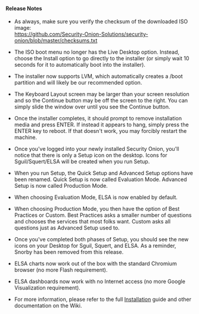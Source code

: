 #### Release Notes

- As always, make sure you verify the checksum of the downloaded ISO image:  
https://github.com/Security-Onion-Solutions/security-onion/blob/master/checksums.txt

- The ISO boot menu no longer has the Live Desktop option.  Instead, choose the Install option to go directly to the installer (or simply wait 10 seconds for it to automatically boot into the installer).

- The installer now supports LVM, which automatically creates a /boot partition and will likely be our recommended option.

- The Keyboard Layout screen may be larger than your screen resolution and so the Continue button may be off the screen to the right.  You can simply slide the window over until you see the Continue button.

- Once the installer completes, it should prompt to remove installation media and press ENTER.  If instead it appears to hang, simply press the ENTER key to reboot.  If that doesn't work, you may forcibly restart the machine.

- Once you've logged into your newly installed Security Onion, you'll notice that there is only a Setup icon on the desktop.  Icons for Sguil/Squert/ELSA will be created when you run Setup.

- When you run Setup, the Quick Setup and Advanced Setup options have been renamed.  Quick Setup is now called Evaluation Mode.  Advanced Setup is now called Production Mode.  

- When choosing Evaluation Mode, ELSA is now enabled by default.

- When choosing Production Mode, you then have the option of Best Practices or Custom.  Best Practices asks a smaller number of questions and chooses the services that most folks want.  Custom asks all questions just as Advanced Setup used to.

- Once you've completed both phases of Setup, you should see the new icons on your Desktop for Sguil, Squert, and ELSA.  As a reminder, Snorby has been removed from this release.

- ELSA charts now work out of the box with the standard Chromium browser (no more Flash requirement).

- ELSA dashboards now work with no Internet access (no more Google Visualization requirement).

- For more information, please refer to the full [Installation](Installation) guide and other documentation on the Wiki.